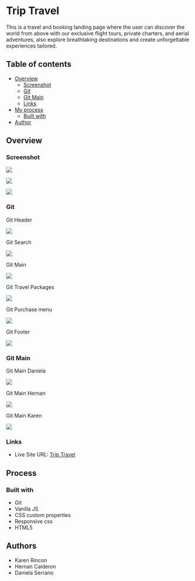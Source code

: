 # Trip Travel

This is a travel and booking landing page where the user can discover the world from above with our exclusive flight tours, private charters, and aerial adventures, also explore breathtaking destinations and create unforgettable experiences tailored.

## Table of contents

- [Overview](#overview)
  - [Screenshot](#screenshot)
  - [Git](#git)
  - [Git Main](#git-main)
  - [Links](#links)
- [My process](#my-process)
  - [Built with](#built-with)
- [Author](#author)

## Overview

### Screenshot

![](./media/screenshot_main.png)

![](./media/screenshot_cards.png)

![](./media/screenshot_footer.png)

### Git

Git Header

![](./media/git_header.png)

Git Search

![](./media/git_search.png)

Git Main

![](./media/git_main.png)

Git Travel Packages

![](./media/git_travel_packages.png)

Git Purchase menu

![](./media/git_purchase_menu.png)

Git Footer

![](./media/git_footer.png)

### Git Main

Git Main Daniela

![](./media/git_daniela.png)

Git Main Hernan

![](./media/git_hernan.png)

Git Main Karen

![](./media/git_karen.png)

### Links

- Live Site URL: [Trip Travel](https://danielaser.github.io/trip-travel)

## Process

### Built with

- Git
- Vanilla JS
- CSS custom properties
- Responsive css
- HTML5

## Authors

- Karen Rincon
- Hernan Calderon
- Daniela Serrano
